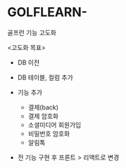 # GOLFLEARN-

골프런 기능 고도화

<고도화 목표>
- DB 이전
- DB 테이블, 컬럼 추가
- 기능 추가
  - 결제(back)
  - 결제 암호화
  - 소셜미디어 회원가입
  - 비밀번호 암호화
  - 알림톡

- 전 기능 구현 후 프론트 > 리액트로 변경
